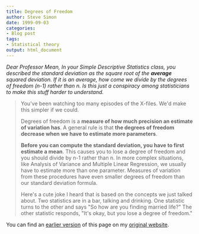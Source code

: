 ```yaml
---
title: Degrees of Freedom
author: Steve Simon
date: 1999-09-03
categories:
- Blog post
tags:
- Statistical theory
output: html_document
---
```

*Dear Professor Mean, In your Simple Descriptive Statistics class, you
described the standard deviation as the square root of the **average**
squared deviation. If it is an average, how come we divide by the
degrees of freedom (n-1) rather than n. Is this just a conspiracy among
statisticians to make this stuff harder to understand.*

> You\'ve been watching too many episodes of the X-files. We\'d make
> this simpler if we could.
>
> Degrees of freedom is a **measure of how much precision an estimate of
> variation has**. A general rule is that **the degrees of freedom
> decrease when we have to estimate more parameters**.
>
> **Before you can compute the standard deviation, you have to first
> estimate a mean**. This causes you to lose a degree of freedom and you
> should divide by n-1 rather than n. In more complex situations, like
> Analysis of Variance and Multiple Linear Regression, we usually have
> to estimate more than one parameter. Measures of variation from these
> procedures have even smaller degrees of freedom than our standard
> deviation formula.
>
> Here\'s a cute joke I heard that is based on the concepts we just
> talked about. Two statistics are in a bar, talking and drinking. One
> statistic turns to the other and says \"So how are you finding married
> life?\" The other statistic responds, \"It\'s okay, but you lose a
> degree of freedom.\"

You can find an [earlier version][sim1] of this page on my [original website][sim2].

[sim1]: http://www.pmean.com/99/df.html
[sim2]: http://www.pmean.com/original_site.html
